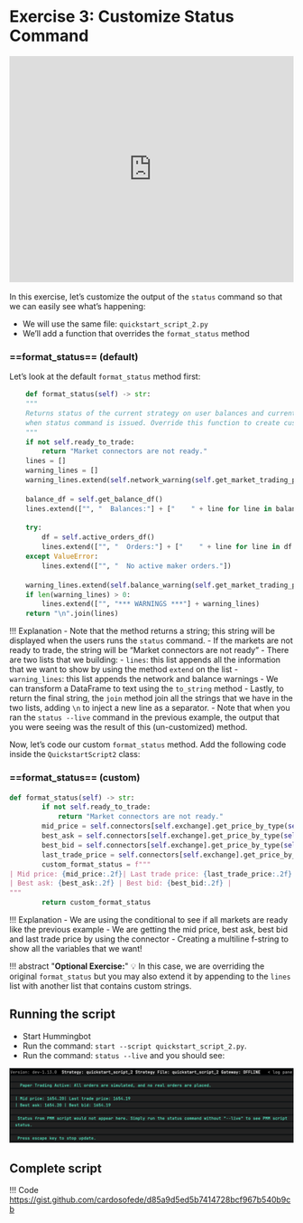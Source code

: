 # Exercise 3: Customize Status Command

<iframe style="width:100%; min-height:400px;" src="https://www.youtube.com/embed/86qPi9eycxk" frameborder="0" allow="accelerometer; autoplay; encrypted-media; gyroscope; picture-in-picture" allowfullscreen></iframe>

In this exercise, let’s customize the output of the `status` command so that we can easily see what’s happening:

- We will use the same file: `quickstart_script_2.py`
- We’ll add a function that overrides the `format_status` method

### ==format_status== (default)

Let’s look at the default `format_status` method first:

```python
    def format_status(self) -> str:
    """
    Returns status of the current strategy on user balances and current active orders. This function is called
    when status command is issued. Override this function to create custom status display output.
    """
    if not self.ready_to_trade:
        return "Market connectors are not ready."
    lines = []
    warning_lines = []
    warning_lines.extend(self.network_warning(self.get_market_trading_pair_tuples()))

    balance_df = self.get_balance_df()
    lines.extend(["", "  Balances:"] + ["    " + line for line in balance_df.to_string(index=False).split("\n")])

    try:
        df = self.active_orders_df()
        lines.extend(["", "  Orders:"] + ["    " + line for line in df.to_string(index=False).split("\n")])
    except ValueError:
        lines.extend(["", "  No active maker orders."])

    warning_lines.extend(self.balance_warning(self.get_market_trading_pair_tuples()))
    if len(warning_lines) > 0:
        lines.extend(["", "*** WARNINGS ***"] + warning_lines)
    return "\n".join(lines)
```

!!! Explanation
    - Note that the method returns a string; this string will be displayed when the users runs the `status` command.
    - If the markets are not ready to trade, the string will be “Market connectors are not ready”
    - There are two lists that we building:
        - `lines`: this list appends all the information that we want to show by using the method `extend` on the list
        - `warning_lines`: this list appends the network and balance warnings
    - We can transform a DataFrame to text using the `to_string` method
    - Lastly, to return the final string, the `join` method join all the strings that we have in the two lists, adding `\n` to inject a new line as a separator.
    - Note that when you ran the `status --live` command in the previous example, the output that you were seeing was the result of this (un-customized) method.

Now, let’s code our custom `format_status` method. Add the following code inside the `QuickstartScript2` class:

### ==format_status== (custom)

```python
def format_status(self) -> str:
        if not self.ready_to_trade:
            return "Market connectors are not ready."
        mid_price = self.connectors[self.exchange].get_price_by_type(self.trading_pair, PriceType.MidPrice)
        best_ask = self.connectors[self.exchange].get_price_by_type(self.trading_pair, PriceType.BestAsk)
        best_bid = self.connectors[self.exchange].get_price_by_type(self.trading_pair, PriceType.BestBid)
        last_trade_price = self.connectors[self.exchange].get_price_by_type(self.trading_pair, PriceType.LastTrade)
        custom_format_status = f"""
| Mid price: {mid_price:.2f}| Last trade price: {last_trade_price:.2f}
| Best ask: {best_ask:.2f} | Best bid: {best_bid:.2f} | 
"""
        return custom_format_status
```

!!! Explanation
    - We are using the conditional to see if all markets are ready like the previous example
    - We are getting the mid price, best ask, best bid and last trade price by using the connector
    - Creating a multiline f-string to show all the variables that we want!

!!! abstract "**Optional Exercise:**"
    💡 In this case, we are overriding the original `format_status` but you may also extend it by appending to the `lines` list with another list that contains custom strings.

## Running the script

- Start Hummingbot
- Run the command: `start --script quickstart_script_2.py`.
- Run the command: `status --live` and you should see:

![Alt text](Untitled%204.png)

## Complete script

!!! Code
    <https://gist.github.com/cardosofede/d85a9d5ed5b7414728bcf967b540b9cb>
